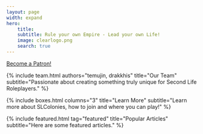 ```yaml
---
layout: page
width: expand
hero:
    title: 
    subtitle: Rule your own Empire - Lead your own Life!
    image: clearlogo.png
    search: true
---
```

<a href="https://www.patreon.com/bePatron?u=68435267" data-patreon-widget-type="become-patron-button">Become a Patron!</a><script async src="https://c6.patreon.com/becomePatronButton.bundle.js"></script>

{% include team.html authors="temujin, drakkhis" title="Our Team" subtitle="Passionate about creating something truly unique for Second Life Roleplayers." %}

{% include boxes.html columns="3" title="Learn More" subtitle="Learn more about SLColonies, how to join and where you can play!" %}

{% include featured.html tag="featured" title="Popular Articles" subtitle="Here are some featured articles." %}
